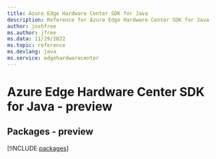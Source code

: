 ```yaml
---
title: Azure Edge Hardware Center SDK for Java
description: Reference for Azure Edge Hardware Center SDK for Java
author: joshfree
ms.author: jfree
ms.data: 11/29/2022
ms.topic: reference
ms.devlang: java
ms.service: edgehardwarecenter
---
```

# Azure Edge Hardware Center SDK for Java - preview
## Packages - preview
[!INCLUDE [packages](edge-hardware-center-index.md)]